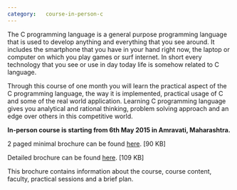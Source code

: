 ```yaml
---
category:	course-in-person-c
---
```


<p>The C programming language is a general purpose
programming language that is used to develop anything and
everything that you see around. It includes the smartphone that
you have in your hand right now, the laptop or computer on
which you play games or surf internet. In short every
technology that you see or use in day today life is somehow
related to C language.</p>
<p>Through this course of one month you will learn the practical
aspect of the C programming language, the way it is
implemented, practical usage of C and some of the real world
application. Learning C programming language gives you
analytical and rational thinking, problem solving approach
and an edge over others in this competitive world.
</p>

<!--table class="table table-hover">
<thead>
	<tr>
		<th>Title</th>
	</tr>
</thead>
{% tablerow lecture in site.categories.course-c-page %}
  <a href="{{ lecture.url }}">{{ lecture.title }}</a>
{% endtablerow %}
</table-->

<strong><p>In-person course is starting from 6th May 2015 in Amravati, Maharashtra.</p></strong>

<p>2 paged minimal brochure can be found <a href="{{ "/files/Codeville-C-language-Minimal.pdf" | prepend site:baseurl }}">here</a>. [90 KB]</p>

<p>Detailed brochure can be found <a href="{{ "/files/Codeville-C-language-Brochure.pdf" | prepend site:baseurl }}">here</a>. [109 KB]</p>

<p>This brochure contains information about the course, course content, faculty, practical sessions and a brief plan.</p>